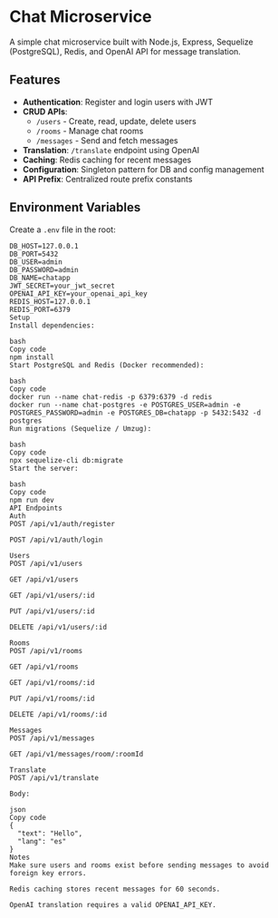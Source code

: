 # Chat Microservice

A simple chat microservice built with Node.js, Express, Sequelize (PostgreSQL), Redis, and OpenAI API for message translation.

## Features

- **Authentication**: Register and login users with JWT
- **CRUD APIs**:
  - `/users` - Create, read, update, delete users
  - `/rooms` - Manage chat rooms
  - `/messages` - Send and fetch messages
- **Translation**: `/translate` endpoint using OpenAI
- **Caching**: Redis caching for recent messages
- **Configuration**: Singleton pattern for DB and config management
- **API Prefix**: Centralized route prefix constants

## Environment Variables

Create a `.env` file in the root:

```env
DB_HOST=127.0.0.1
DB_PORT=5432
DB_USER=admin
DB_PASSWORD=admin
DB_NAME=chatapp
JWT_SECRET=your_jwt_secret
OPENAI_API_KEY=your_openai_api_key
REDIS_HOST=127.0.0.1
REDIS_PORT=6379
Setup
Install dependencies:

bash
Copy code
npm install
Start PostgreSQL and Redis (Docker recommended):

bash
Copy code
docker run --name chat-redis -p 6379:6379 -d redis
docker run --name chat-postgres -e POSTGRES_USER=admin -e POSTGRES_PASSWORD=admin -e POSTGRES_DB=chatapp -p 5432:5432 -d postgres
Run migrations (Sequelize / Umzug):

bash
Copy code
npx sequelize-cli db:migrate
Start the server:

bash
Copy code
npm run dev
API Endpoints
Auth
POST /api/v1/auth/register

POST /api/v1/auth/login

Users
POST /api/v1/users

GET /api/v1/users

GET /api/v1/users/:id

PUT /api/v1/users/:id

DELETE /api/v1/users/:id

Rooms
POST /api/v1/rooms

GET /api/v1/rooms

GET /api/v1/rooms/:id

PUT /api/v1/rooms/:id

DELETE /api/v1/rooms/:id

Messages
POST /api/v1/messages

GET /api/v1/messages/room/:roomId

Translate
POST /api/v1/translate

Body:

json
Copy code
{
  "text": "Hello",
  "lang": "es"
}
Notes
Make sure users and rooms exist before sending messages to avoid foreign key errors.

Redis caching stores recent messages for 60 seconds.

OpenAI translation requires a valid OPENAI_API_KEY.